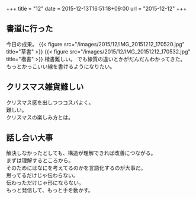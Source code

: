 +++
title = "12"
date = 2015-12-13T16:51:18+09:00
url = "2015-12-12"
+++

## 書道に行った

今日の成果。
{{< figure src="/images/2015/12/IMG_20151212_170520.jpg" title="草書" >}}
{{< figure src="/images/2015/12/IMG_20151212_170532.jpg" title="楷書" >}}
楷書難しい。
でも線質の違いとかがだんだんわかってきた。  
もっとかっこいい線を書けるようになりたい。

## クリスマス雑貨難しい

クリスマス感を出しつつコスパよく。  
難しい。  
クリスマスの楽しみ方とは。

## 話し合い大事

解決しなかったとしても、構造が理解できれば改善につながる。  
まずは理解するところから。  
そのためにはなにを考えてるのかを言語化するのが大事だ。  
思ってるだけじゃ伝わらない。  
伝わっただけじゃ形にならない。  
もっと発信して、もっと手を動かす。
